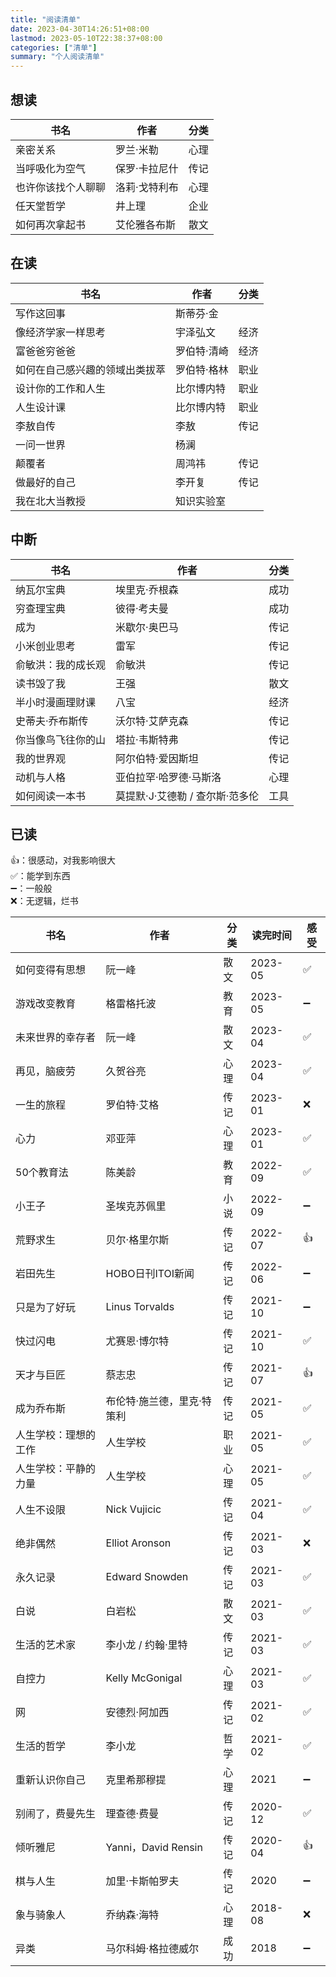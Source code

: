 ```yaml
---
title: "阅读清单"
date: 2023-04-30T14:26:51+08:00
lastmod: 2023-05-10T22:38:37+08:00
categories: ["清单"]
summary: "个人阅读清单"
---
```


## 想读

| 书名               | 作者          | 分类 |
| ------------------ | ------------- | ---- |
| 亲密关系           | 罗兰·米勒     | 心理 |
| 当呼吸化为空气     | 保罗·卡拉尼什 | 传记 |
| 也许你该找个人聊聊 | 洛莉·戈特利布 | 心理 |
| 任天堂哲学         | 井上理        | 企业 |
| 如何再次拿起书     | 艾伦雅各布斯  | 散文 | 

## 在读

| 书名                           | 作者        | 分类 |
| ------------------------------ | ----------- | ---- |
| 写作这回事                     | 斯蒂芬·金   |      |
| 像经济学家一样思考             | 宇泽弘文    | 经济 |
| 富爸爸穷爸爸                   | 罗伯特·清崎 | 经济 |
| 如何在自己感兴趣的领域出类拔萃 | 罗伯特·格林 | 职业 |
| 设计你的工作和人生             | 比尔博内特  | 职业 |
| 人生设计课                     | 比尔博内特  | 职业 |
| 李敖自传                       | 李敖        | 传记 |
| 一问一世界                     | 杨澜        |      |
| 颠覆者                         | 周鸿祎      | 传记 |
| 做最好的自己                   | 李开复      | 传记 |
| 我在北大当教授                 | 知识实验室  |      |

## 中断

| 书名               | 作者                            | 分类 |
| ------------------ | ------------------------------- | ---- |
| 纳瓦尔宝典         | 埃里克·乔根森                   | 成功 |
| 穷查理宝典         | 彼得·考夫曼                     | 成功 |
| 成为               | 米歇尔·奥巴马                   | 传记 |
| 小米创业思考       | 雷军                            | 传记 |
| 俞敏洪：我的成长观 | 俞敏洪                          | 传记 |
| 读书毁了我         | 王强                            | 散文 | 
| 半小时漫画理财课   | 八宝                            | 经济 |
| 史蒂夫·乔布斯传    | 沃尔特·艾萨克森                 | 传记 |
| 你当像鸟飞往你的山 | 塔拉·韦斯特弗                   | 传记 |
| 我的世界观         | 阿尔伯特·爱因斯坦               | 传记 |
| 动机与人格         | 亚伯拉罕·哈罗德·马斯洛          | 心理 |
| 如何阅读一本书     | 莫提默·J·艾德勒 / 查尔斯·范多伦 | 工具 |

## 已读

👍：很感动，对我影响很大  
✅：能学到东西  
➖：一般般  
❌：无逻辑，烂书

| 书名                 | 作者                       | 分类 | 读完时间 | 感受 |
| -------------------- | -------------------------- | ---- | -------- | ---- |
| 如何变得有思想       | 阮一峰                     | 散文 | 2023-05  | ✅   |
| 游戏改变教育         | 格雷格托波                 | 教育 | 2023-05  | ➖   |
| 未来世界的幸存者     | 阮一峰                     | 散文 | 2023-04  | ✅   |
| 再见，脑疲劳         | 久贺谷亮                   | 心理 | 2023-04  | ✅   |
| 一生的旅程           | 罗伯特·艾格                | 传记 | 2023-01  | ❌   |
| 心力                 | 邓亚萍                     | 心理 | 2023-01  | ✅   |
| 50个教育法           | 陈美龄                     | 教育 | 2022-09  | ✅   |
| 小王子               | 圣埃克苏佩里               | 小说 | 2022-09  | ➖   |
| 荒野求生             | 贝尔·格里尔斯              | 传记 | 2022-07  | 👍   |
| 岩田先生             | HOBO日刊ITOI新闻           | 传记 | 2022-06  | ➖   |
| 只是为了好玩         | Linus Torvalds             | 传记 | 2021-10  | ➖   |
| 快过闪电             | 尤赛恩·博尔特              | 传记 | 2021-10  | ✅   |
| 天才与巨匠           | 蔡志忠                     | 传记 | 2021-07  | 👍   |
| 成为乔布斯           | 布伦特·施兰德，里克·特策利 | 传记 | 2021-05  | ✅   |
| 人生学校：理想的工作 | 人生学校                   | 职业 | 2021-05  | ✅   |
| 人生学校：平静的力量 | 人生学校                   | 心理 | 2021-05  | ✅   |
| 人生不设限           | Nick Vujicic               | 传记 | 2021-04  | ✅   |
| 绝非偶然             | Elliot Aronson             | 传记 | 2021-03  | ❌   |
| 永久记录             | Edward Snowden             | 传记 | 2021-03  | ✅   |
| 白说                 | 白岩松                     | 散文 | 2021-03  | ✅   |
| 生活的艺术家         | 李小龙 / 约翰·里特         | 传记 | 2021-03  | ✅   |
| 自控力               | Kelly McGonigal            | 心理 | 2021-03  | ✅   |
| 网                   | 安德烈·阿加西              | 传记 | 2021-02  | ✅   |
| 生活的哲学           | 李小龙                     | 哲学 | 2021-02  | ✅   |
| 重新认识你自己       | 克里希那穆提               | 心理 | 2021     | ➖   |
| 别闹了，费曼先生     | 理查德·费曼                | 传记 | 2020-12  | ✅   |
| 倾听雅尼             | Yanni，David Rensin        | 传记 | 2020-04  | 👍   |
| 棋与人生             | 加里·卡斯帕罗夫            | 传记 | 2020     | ➖   |
| 象与骑象人           | 乔纳森·海特                | 心理 | 2018-08  | ❌   |
| 异类                 | 马尔科姆·格拉德威尔        | 成功 | 2018     | ➖   |
